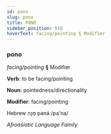 ```yaml
---
id: pono
slug: pono
title: PONO
sidebar_position: 510
hoverText: facing/pointing § Modifier
---
```


### pono

*facing/pointing* **§** Modifier

**Verb**: to be facing/pointing

**Noun**: pointedness/directionality

**Modifier**: facing/pointing

Hebrew פָּנָה paná /pa'na/

*Afroasiatic Language Family*